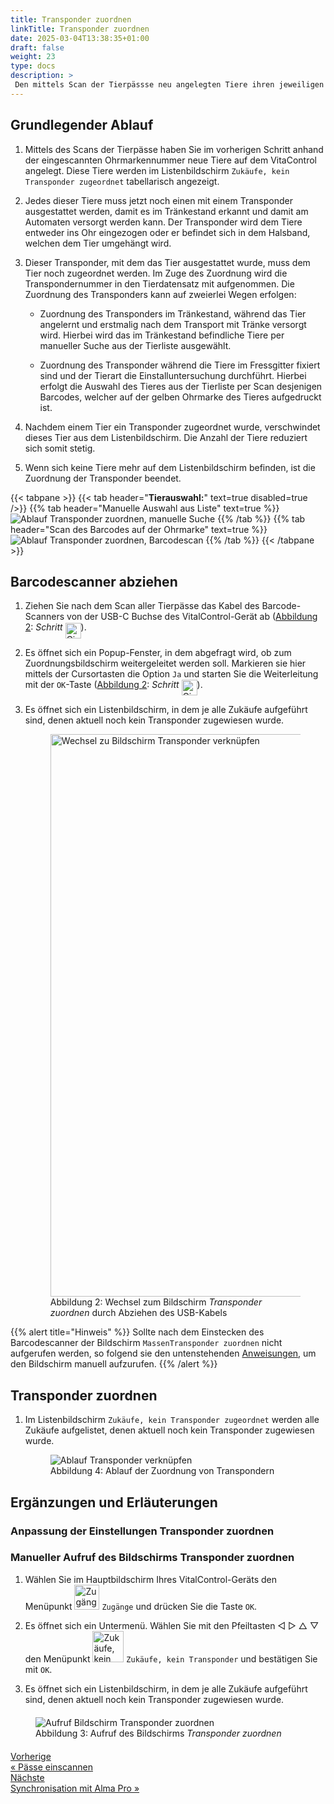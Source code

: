 ```yaml
---
title: Transponder zuordnen
linkTitle: Transponder zuordnen
date: 2025-03-04T13:38:35+01:00
draft: false
weight: 23
type: docs
description: >
 Den mittels Scan der Tierpässse neu angelegten Tiere ihren jeweiligen Transponder zuordnen.
---
```


## Grundlegender Ablauf

1. Mittels des Scans der Tierpässe haben Sie im vorherigen Schritt anhand der eingescannten Ohrmarkennummer neue Tiere auf dem VitaControl angelegt. Diese Tiere werden im Listenbildschirm `Zukäufe, kein Transponder zugeordnet` tabellarisch angezeigt.

1. Jedes dieser Tiere muss jetzt noch einen mit einem Transponder ausgestattet werden, damit es im Tränkestand erkannt und damit am Automaten versorgt werden kann. Der Transponder wird dem Tiere entweder ins Ohr eingezogen oder er befindet sich in dem Halsband, welchen dem Tier umgehängt wird.

1. Dieser Transponder, mit dem das Tier ausgestattet wurde, muss dem Tier noch zugeordnet werden. Im Zuge des Zuordnung wird die Transpondernummer in den Tierdatensatz mit aufgenommen. Die Zuordnung des Transponders kann auf zweierlei Wegen erfolgen:

    - Zuordnung des Transponders im Tränkestand, während das Tier angelernt und erstmalig nach dem Transport mit Tränke versorgt wird. Hierbei wird das im Tränkestand befindliche Tiere per manueller Suche aus der Tierliste ausgewählt.

    - Zuordnung des Transponder während die Tiere im Fressgitter fixiert sind und der Tierart die Einstalluntersuchung durchführt. Hierbei erfolgt die Auswahl des Tieres aus der Tierliste per Scan desjenigen Barcodes, welcher auf der gelben Ohrmarke des Tieres aufgedruckt ist.

1. Nachdem einem Tier ein Transponder zugeordnet wurde, verschwindet dieses Tier aus dem Listenbildschirm. Die Anzahl der Tiere reduziert sich somit stetig.

1. Wenn sich keine Tiere mehr auf dem Listenbildschirm befinden, ist die Zuordnung der Transponder beendet.

{{< tabpane >}}
{{< tab header="**Tierauswahl:**" text=true disabled=true />}}
{{% tab header="Manuelle Auswahl aus Liste" text=true %}}
![Ablauf Transponder zuordnen, manuelle Suche](../images/transponder-zuordnen.png "Transponder zuordnen, manuelle Suche")
{{% /tab %}}
{{% tab header="Scan des Barcodes auf der Ohrmarke" text=true %}}
![Ablauf Transponder zuordnen, Barcodescan](../images/transponder-zuordnen-barcodescan.png "Transponder zuordnen, Barcodescan")
{{% /tab %}}
{{< /tabpane >}}

## Barcodescanner abziehen

1. Ziehen Sie nach dem Scan aller Tierpässe das Kabel des Barcode-Scanners von der USB-C Buchse des VitalControl-Gerät ab (<a href="#screen-link-transponder">Abbildung 2</a>: <span style="font-style: italic;">Schritt</span> <img src="/digits/1_negative_circled.svg" width="25" align="middle" alt="Circled digit 1" title="Schritt 1" />).

1. Es öffnet sich ein Popup-Fenster, in dem abgefragt wird, ob zum Zuordnungsbildschirm weitergeleitet werden soll. Markieren sie hier mittels der Cursortasten die Option `Ja` und starten Sie die Weiterleitung mit der `OK`-Taste (<a href="#screen-link-transponder">Abbildung 2</a>: <span style="font-style: italic;">Schritt</span> <img src="/digits/2_negative_circled.svg" width="25" align="middle" alt="Circled digit 2" title="Schritt 2" />).

1. Es öffnet sich ein Listenbildschirm, in dem je alle Zukäufe aufgeführt sind, denen aktuell noch kein Transponder zugewiesen wurde.

    <figure class="figure mt-2">
        <img src="/images/synchronisation/disconnect-scanner.svg" class="border border-2 figure-img img-fluid rounded p-4" width="900px" align="bottom" alt="Wechsel zu Bildschirm Transponder verknüpfen" title="Transponder verknüpfen" />
        <a name="screen-link-transponder" ><figcaption class="figure-caption fs-6">Abbildung 2: Wechsel zum Bildschirm <span style="font-style: italic;">Transponder zuordnen</span> durch Abziehen des USB-Kabels</figcaption></a>
    </figure>

{{% alert title="Hinweis" %}}
Sollte nach dem Einstecken des Barcodescanner der Bildschirm `MassenTransponder zuordnen` nicht aufgerufen werden, so folgend sie den untenstehenden [Anweisungen](#manueller-aufruf-des-bildschirms-transponder-zuordnen), um den Bildschirm manuell aufzurufen.
{{% /alert %}}

## Transponder zuordnen

1. Im Listenbildschirm `Zukäufe, kein Transponder zugeordnet` werden alle Zukäufe aufgelistet, denen aktuell noch kein Transponder zugewiesen wurde.

    <figure class="figure mt-2">
        <img src="../images/ablauf-zuordnung.png" class="border border-2 figure-img img-fluid rounded p-3" align="bottom" alt="Ablauf Transponder verknüpfen" title="Ablauf Transponder verknüpfen" />
        <a name="link-transponder" ><figcaption class="figure-caption fs-6">Abbildung 4: Ablauf der Zuordnung von Transpondern</figcaption></a>
    </figure>

## Ergänzungen und Erläuterungen

### Anpassung der Einstellungen Transponder zuordnen

### Manueller Aufruf des Bildschirms Transponder zuordnen

1. Wählen Sie im Hauptbildschirm Ihres VitalControl-Geräts den Menüpunkt <img src="/icons/main/new-on-farm.svg" width="40" align="bottom" alt="Zugänge" /> `Zugänge` und drücken Sie die Taste `OK`.

1. Es öffnet sich ein Untermenü. Wählen Sie mit den Pfeiltasten ◁ ▷ △ ▽ den Menüpunkt <img src="/icons/registration/new-on-farm-no-transponder.svg" width="50" align="bottom" alt="Zukäufe, kein Transponder" /> `Zukäufe, kein Transponder` und bestätigen Sie mit `OK`.

1. Es öffnet sich ein Listenbildschirm, in dem je alle Zukäufe aufgeführt sind, denen aktuell noch kein Transponder zugewiesen wurde.

<figure class="figure" style="margin-top: 20px">
  <img src="../images/aufruf-transponder-zuordnen.png" class="border border-2 figure-img img-fluid rounded p-3" align="bottom" alt="Aufruf Bildschirm Transponder zuordnen" title="Bildschirm Transponder zuordnen" />
  <a name="AnschlussBarcodescanner" ><figcaption class="figure-caption fs-6">Abbildung 3: Aufruf des Bildschirms <span style="font-style: italic;">Transponder zuordnen</span></figcaption></a>
</figure>

<div style="max-width: 80%; margin-top: 20px;">
<div class="container-fluid">
  <div class="row">
    <div class="col">
      <div class="d-grid gap-2">
        <a class="text-start btn btn-lg btn-outline-primary" role="button"  href="../paesse-scannen"><span class="fs-6">Vorherige</span><br><span class="fs-4 fw-semibold">« Pässe einscannen</span></a>
      </div>
    </div>
    <div class="col">
      <div class="d-grid gap-2">
        <a class="btn btn-lg btn-outline-primary text-end" role="button" href="../synchronisation"><span class="fs-6">Nächste</span><br><span class="fs-4 fw-semibold">Synchronisation mit Alma Pro »</span></a>
      </div>
    </div>
  </div>
</div>
<div>
